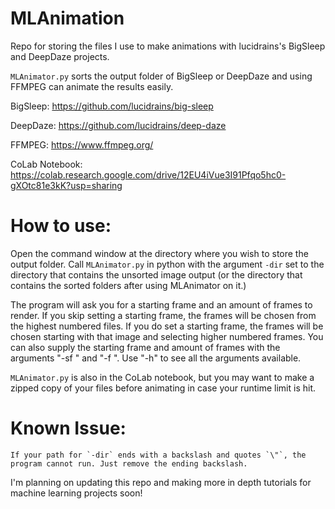 # MLAnimation
 Repo for storing the files I use to make animations with lucidrains's BigSleep and DeepDaze projects.
 
 `MLAnimator.py` sorts the output folder of BigSleep or DeepDaze and using FFMPEG can animate the results easily.

 BigSleep: https://github.com/lucidrains/big-sleep
 
 DeepDaze: https://github.com/lucidrains/deep-daze
 
 FFMPEG: https://www.ffmpeg.org/

 CoLab Notebook: https://colab.research.google.com/drive/12EU4iVue3I91Pfqo5hc0-gXOtc81e3kK?usp=sharing

# How to use:

Open the command window at the directory where you wish to store the output folder. Call `MLAnimator.py` in python with the argument `-dir` set to the directory that contains the unsorted image output (or the directory that contains the sorted folders after using MLAnimator on it.)

The program will ask you for a starting frame and an amount of frames to render. If you skip setting a starting frame, the frames will be chosen from the highest numbered files. If you do set a starting frame, the frames will be chosen starting with that image and selecting higher numbered frames.
You can also supply the starting frame and amount of frames with the arguments "-sf <number>" and "-f <number>". Use "-h" to see all the arguments available.

`MLAnimator.py` is also in the CoLab notebook, but you may want to make a zipped copy of your files before animating in case your runtime limit is hit.


# Known Issue:
	If your path for `-dir` ends with a backslash and quotes `\"`, the program cannot run. Just remove the ending backslash.

I'm planning on updating this repo and making more in depth tutorials for machine learning projects soon!
